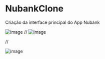 # NubankClone

Criação da interface principal do App Nubank 



![image](https://user-images.githubusercontent.com/79339286/218528207-18756db5-0bf9-4ecd-82c4-490d49c624b4.png)  // ![image](https://user-images.githubusercontent.com/79339286/218528831-7c75e373-5675-47d2-864b-ac0eb5c71f96.png)

       



//


![image](https://user-images.githubusercontent.com/79339286/218528374-32e676ab-0ba7-49ea-9c7d-7a353c2dda73.png)

